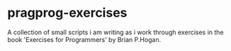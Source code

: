 # pragprog-exercises

A collection of small scripts i am writing as i work through exercises in the book 'Exercises for Programmers' by Brian P.Hogan.
